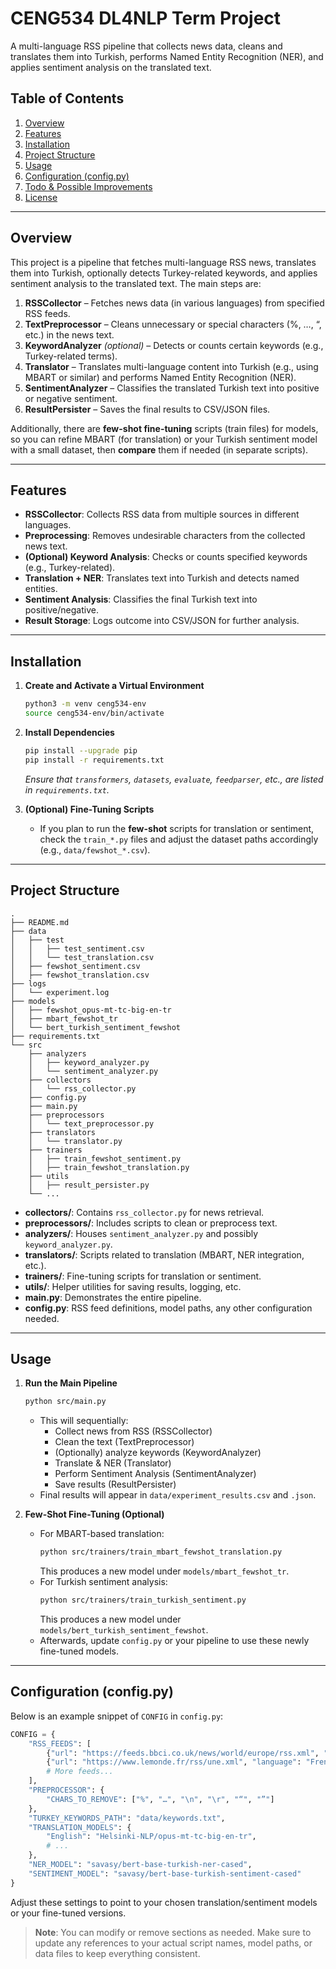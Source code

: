 # CENG534 DL4NLP Term Project

A multi-language RSS pipeline that collects news data, cleans and translates them into Turkish, performs Named Entity Recognition (NER), and applies sentiment analysis on the translated text.

## Table of Contents

1. [Overview](#overview)  
2. [Features](#features)  
3. [Installation](#installation)  
4. [Project Structure](#project-structure)  
5. [Usage](#usage)  
6. [Configuration (config.py)](#configuration-configpy)  
7. [Todo & Possible Improvements](#todo--possible-improvements)  
8. [License](#license)

---

## Overview

This project is a pipeline that fetches multi-language RSS news, translates them into Turkish, optionally detects Turkey-related keywords, and applies sentiment analysis to the translated text. The main steps are:

1. **RSSCollector** – Fetches news data (in various languages) from specified RSS feeds.  
2. **TextPreprocessor** – Cleans unnecessary or special characters (%, …, “, etc.) in the news text.  
3. **KeywordAnalyzer** *(optional)* – Detects or counts certain keywords (e.g., Turkey-related terms).  
4. **Translator** – Translates multi-language content into Turkish (e.g., using MBART or similar) and performs Named Entity Recognition (NER).  
5. **SentimentAnalyzer** – Classifies the translated Turkish text into positive or negative sentiment.  
6. **ResultPersister** – Saves the final results to CSV/JSON files.

Additionally, there are **few-shot fine-tuning** scripts (train files) for models, so you can refine MBART (for translation) or your Turkish sentiment model with a small dataset, then **compare** them if needed (in separate scripts).

---

## Features

- **RSSCollector**: Collects RSS data from multiple sources in different languages.  
- **Preprocessing**: Removes undesirable characters from the collected news text.  
- **(Optional) Keyword Analysis**: Checks or counts specified keywords (e.g., Turkey-related).  
- **Translation + NER**: Translates text into Turkish and detects named entities.  
- **Sentiment Analysis**: Classifies the final Turkish text into positive/negative.  
- **Result Storage**: Logs outcome into CSV/JSON for further analysis.

---

## Installation

1. **Create and Activate a Virtual Environment**  
   ```bash
   python3 -m venv ceng534-env
   source ceng534-env/bin/activate
   ```

2. **Install Dependencies**  
   ```bash
   pip install --upgrade pip
   pip install -r requirements.txt
   ```
   *Ensure that `transformers`, `datasets`, `evaluate`, `feedparser`, etc., are listed in `requirements.txt`.*

3. **(Optional) Fine-Tuning Scripts**  
   - If you plan to run the **few-shot** scripts for translation or sentiment, check the `train_*.py` files and adjust the dataset paths accordingly (e.g., `data/fewshot_*.csv`).

---

## Project Structure

```plaintext
.
├── README.md
├── data
│   ├── test
│   │   ├── test_sentiment.csv
│   │   └── test_translation.csv
│   ├── fewshot_sentiment.csv
│   ├── fewshot_translation.csv
├── logs
│   └── experiment.log
├── models
│   ├── fewshot_opus-mt-tc-big-en-tr
│   ├── mbart_fewshot_tr
│   └── bert_turkish_sentiment_fewshot
├── requirements.txt
└── src
    ├── analyzers
    │   ├── keyword_analyzer.py
    │   └── sentiment_analyzer.py
    ├── collectors
    │   └── rss_collector.py
    ├── config.py
    ├── main.py
    ├── preprocessors
    │   └── text_preprocessor.py
    ├── translators
    │   └── translator.py
    ├── trainers
    │   ├── train_fewshot_sentiment.py
    │   ├── train_fewshot_translation.py
    ├── utils
    │   ├── result_persister.py
    └── ...
```

- **collectors/**: Contains `rss_collector.py` for news retrieval.  
- **preprocessors/**: Includes scripts to clean or preprocess text.  
- **analyzers/**: Houses `sentiment_analyzer.py` and possibly `keyword_analyzer.py`.  
- **translators/**: Scripts related to translation (MBART, NER integration, etc.).  
- **trainers/**: Fine-tuning scripts for translation or sentiment.  
- **utils/**: Helper utilities for saving results, logging, etc.  
- **main.py**: Demonstrates the entire pipeline.  
- **config.py**: RSS feed definitions, model paths, any other configuration needed.

---

## Usage

1. **Run the Main Pipeline**  
   ```bash
   python src/main.py
   ```
   - This will sequentially:  
     - Collect news from RSS (RSSCollector)  
     - Clean the text (TextPreprocessor)  
     - (Optionally) analyze keywords (KeywordAnalyzer)  
     - Translate & NER (Translator)  
     - Perform Sentiment Analysis (SentimentAnalyzer)  
     - Save results (ResultPersister)  
   - Final results will appear in `data/experiment_results.csv` and `.json`.

2. **Few-Shot Fine-Tuning (Optional)**  
   - For MBART-based translation:
     ```bash
     python src/trainers/train_mbart_fewshot_translation.py
     ```
     This produces a new model under `models/mbart_fewshot_tr`.
   - For Turkish sentiment analysis:
     ```bash
     python src/trainers/train_turkish_sentiment.py
     ```
     This produces a new model under `models/bert_turkish_sentiment_fewshot`.
   - Afterwards, update `config.py` or your pipeline to use these newly fine-tuned models.

---

## Configuration (config.py)

Below is an example snippet of `CONFIG` in `config.py`:

```python
CONFIG = {
    "RSS_FEEDS": [
        {"url": "https://feeds.bbci.co.uk/news/world/europe/rss.xml", "language": "English"},
        {"url": "https://www.lemonde.fr/rss/une.xml", "language": "French"}
        # More feeds...
    ],
    "PREPROCESSOR": {
        "CHARS_TO_REMOVE": ["%", "…", "\n", "\r", "“", "”"]
    },
    "TURKEY_KEYWORDS_PATH": "data/keywords.txt",
    "TRANSLATION_MODELS": {
        "English": "Helsinki-NLP/opus-mt-tc-big-en-tr",
        # ...
    },
    "NER_MODEL": "savasy/bert-base-turkish-ner-cased",
    "SENTIMENT_MODEL": "savasy/bert-base-turkish-sentiment-cased"
}
```

Adjust these settings to point to your chosen translation/sentiment models or your fine-tuned versions.

> **Note**: You can modify or remove sections as needed. Make sure to update any references to your actual script names, model paths, or data files to keep everything consistent.
